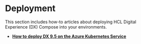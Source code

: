 # Deployment

This section includes how-to articles about deploying HCL Digital Experience (DX) Compose into your environments.

- **[How to deploy DX 9.5 on the Azure Kubernetes Service](./DeployOnAzure.md)**
